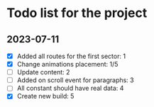 # Todo list for the project

## 2023-07-11

- [x] Added all routes for the first sector: 1
- [x] Change animations placement: 1/5
- [ ] Update content: 2
- [ ] Added on scroll event for paragraphs: 3
- [ ] All constant should have real data: 4
- [x] Create new build: 5
